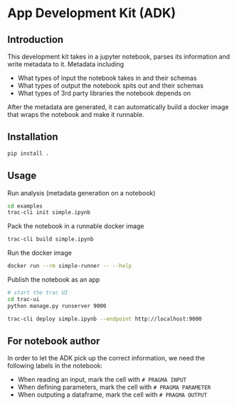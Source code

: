 # App Development Kit (ADK)

## Introduction

This development kit takes in a jupyter notebook, parses its information and write metadata to it.
Metadata including
- What types of input the notebook takes in and their schemas
- What types of output the notebook spits out and their schemas
- What types of 3rd party libraries the notebook depends on

After the metadata are generated, it can automatically build a docker image that wraps the notebook and make it runnable.

## Installation

```sh
pip install .
```

## Usage

Run analysis (metadata generation on a notebook)
```bash
cd examples
trac-cli init simple.ipynb
```

Pack the notebook in a runnable docker image
```bash
trac-cli build simple.ipynb
```

Run the docker image
```bash
docker run --rm simple-runner -- --help
```

Publish the notebook as an app
```bash
# start the trac UI
cd trac-ui
python manage.py runserver 9000

trac-cli deploy simple.ipynb --endpoint http://localhost:9000
```

## For notebook author

In order to let the ADK pick up the correct information, we need the following labels in the notebook:
- When reading an input, mark the cell with `# PRAGMA INPUT`
- When defining parameters, mark the cell with `# PRAGMA PARAMETER`
- When outputing a dataframe, mark the cell with `# PRAGMA OUTPUT`

